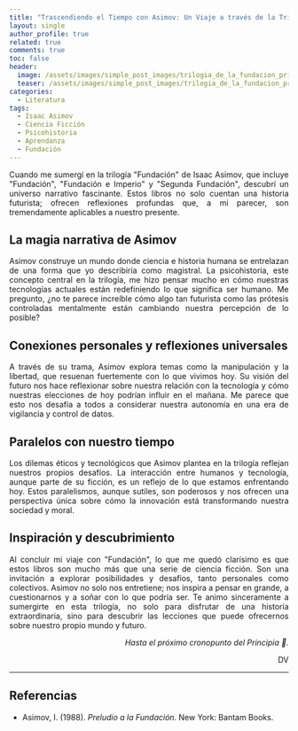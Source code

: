 ```yaml
---
title: "Trascendiendo el Tiempo con Asimov: Un Viaje a través de la Trilogía de 'Fundación''"
layout: single
author_profile: true
related: true
comments: true
toc: false
header:
  image: /assets/images/simple_post_images/trilogia_de_la_fundacion_principia.png
  teaser: /assets/images/simple_post_images/trilogia_de_la_fundacion_principia.png
categories:
  - Literatura
tags:
  - Isaac Asimov
  - Ciencia Ficción
  - Psicohistoria
  - Aprendanza
  - Fundación
---
```

<div markdown="1" style="text-align: justify;">
Cuando me sumergí en la trilogía "Fundación" de Isaac Asimov, que incluye "Fundación", "Fundación e Imperio" y "Segunda Fundación", descubrí un universo narrativo fascinante. Estos libros no solo cuentan una historia futurista; ofrecen reflexiones profundas que, a mi parecer, son tremendamente aplicables a nuestro presente.

## La magia narrativa de Asimov

Asimov construye un mundo donde ciencia e historia humana se entrelazan de una forma que yo describiría como magistral. La psicohistoria, este concepto central en la trilogía, me hizo pensar mucho en cómo nuestras tecnologías actuales están redefiniendo lo que significa ser humano. Me pregunto, ¿no te parece increíble cómo algo tan futurista como las prótesis controladas mentalmente están cambiando nuestra percepción de lo posible?

## Conexiones personales y reflexiones universales

A través de su trama, Asimov explora temas como la manipulación y la libertad, que resuenan fuertemente con lo que vivimos hoy. Su visión del futuro nos hace reflexionar sobre nuestra relación con la tecnología y cómo nuestras elecciones de hoy podrían influir en el mañana. Me parece que esto nos desafía a todos a considerar nuestra autonomía en una era de vigilancia y control de datos.

## Paralelos con nuestro tiempo

Los dilemas éticos y tecnológicos que Asimov plantea en la trilogía reflejan nuestros propios desafíos. La interacción entre humanos y tecnología, aunque parte de su ficción, es un reflejo de lo que estamos enfrentando hoy. Estos paralelismos, aunque sutiles, son poderosos y nos ofrecen una perspectiva única sobre cómo la innovación está transformando nuestra sociedad y moral.

## Inspiración y descubrimiento

Al concluir mi viaje con "Fundación", lo que me quedó clarísimo es que estos libros son mucho más que una serie de ciencia ficción. Son una invitación a explorar posibilidades y desafíos, tanto personales como colectivos. Asimov no solo nos entretiene; nos inspira a pensar en grande, a cuestionarnos y a soñar con lo que podría ser. Te animo sinceramente a sumergirte en esta trilogía, no solo para disfrutar de una historia extraordinaria, sino para descubrir las lecciones que puede ofrecernos sobre nuestro propio mundo y futuro.

</div>

<div align="right" markdown="1">

_Hasta el próximo cronopunto del Principia 🥚._

DV

</div>

---

## Referencias
- Asimov, I. (1988). *Preludio a la Fundación*. New York: Bantam Books.

